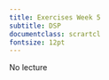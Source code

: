 ```yaml
---
title: Exercises Week 5
subtitle: DSP
documentclass: scrartcl
fontsize: 12pt
---
```


No lecture
